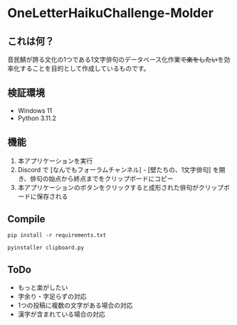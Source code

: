 # OneLetterHaikuChallenge-Molder

## これは何？
音民鯖が誇る文化の1つである1文字俳句のデータベース化作業~~で楽をしたい~~を効率化することを目的として作成しているものです。

## 検証環境
- Windows 11
- Python  3.11.2

## 機能
1. 本アプリケーションを実行
1. Discord で [なんでもフォーラムチャンネル] - [壁たちの、1文字俳句] を開き、俳句の始点から終点までをクリップボードにコピー
1. 本アプリケーションのボタンをクリックすると成形された俳句がクリップボードに保存される

## Compile

```
pip install -r requirements.txt
```

```
pyinstaller clipboard.py
```

## ToDo
- もっと楽がしたい
- 字余り・字足らずの対応
- 1つの投稿に複数の文字がある場合の対応
- 漢字が含まれている場合の対応